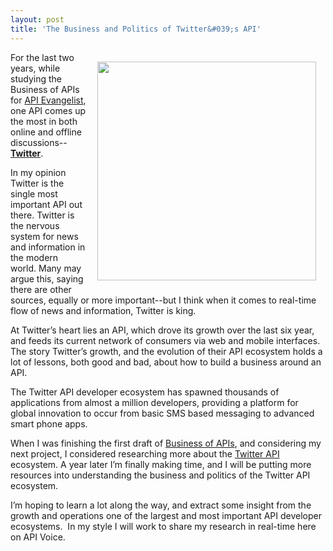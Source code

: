 ```yaml
---
layout: post
title: 'The Business and Politics of Twitter&#039;s API'
---
```

<p><img style="padding: 15px;" src="http://kinlane-productions.s3.amazonaws.com/api-voice/Tag-Cloud-Deep-Research-Twitter.png" alt="" width="350" align="right" /></p>
<p>For the last two years, while studying the Business of APIs for <a title="API Evangelist" href="http://apievangelist.com">API Evangelist</a>, one API comes up the most in both online and offline discussions--<a title="Twitter" href="http://twitter.com"><strong>Twitter</strong></a>.</p>
<p>In my opinion Twitter is the single most important API out there.   Twitter is the nervous system for news and information in the modern world.  Many may argue this, saying there are other sources, equally or more important--but I think when it comes to real-time flow of news and information, Twitter is king.</p>
<p>At Twitter&rsquo;s heart lies an API, which drove its growth over the last six year, and feeds its current network of consumers via web and mobile interfaces.  The story Twitter&rsquo;s growth, and the evolution of their API ecosystem holds a lot of lessons, both good and bad, about how to build a business around an API.</p>
<p>The Twitter API developer ecosystem has spawned thousands of applications from almost a million developers, providing a platform for global innovation to occur from basic SMS based messaging to advanced smart phone apps.</p>
<p>When I was finishing the first draft of <a title="Business of APIs" href="http://apievangelist.com/business_of_apis.php">Business of APIs</a>, and considering my next project, I considered researching more about the <a title="Twitter API" href="https://dev.twitter.com/">Twitter API</a> ecosystem.  A year later I&rsquo;m finally making time, and I will be putting more resources into understanding the business and politics of the Twitter API ecosystem.</p>
<p>I&rsquo;m hoping to learn a lot along the way, and extract some insight from the growth and operations one of the largest and most important API developer ecosystems.&nbsp; In my style I will work to share my research in real-time here on API Voice.</p>